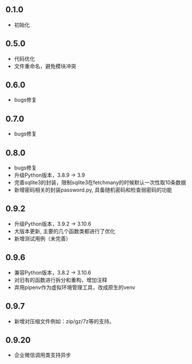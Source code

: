 ## **0.1.0**
- 初始化

## **0.5.0**
- 代码优化
- 文件重命名，避免模块冲突

## **0.6.0**
- bugs修复

## **0.7.0**
- bugs修复

## **0.8.0**
- bugs修复
- 升级Python版本，3.8.9 -> 3.9
- 完善sqlite3的封装，限制sqlite3在fetchmany的时候默认一次性取10条数据
- 新增密码相关的封装password.py, 具备随机密码和检查弱密码的功能

## **0.9.2**
- 升级Python版本，3.9.2 -> 3.10.6
- 大版本更新, 主要的几个函数类都进行了优化
- 新增测试用例（未完善）

## **0.9.6**
- 兼容Python版本，3.8.2 -> 3.10.6
- 对旧有的函数进行拆分和重构，增加注释
- 弃用pipenv作为虚拟环境管理工具，改成原生的venv

## **0.9.7**
- 新增对压缩文件例如：zip/gz/7z等的支持。

## **0.9.20**
- 企业微信调用类支持异步
